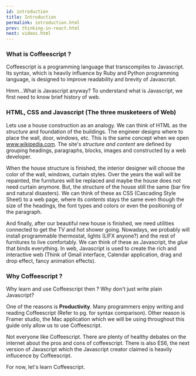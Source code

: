 ```yaml
---
id: introduction
title: Introduction
permalink: introduction.html
prev: thinking-in-react.html
next: videos.html
---
```


### What is Coffeescript ?

Coffeescript is a programming language that transcompiles to Javascript. Its
syntax, which is heavily influence by Ruby and Python programming language, is
designed to improve readability and brevity of Javascript.

Hmm...What is Javascript anyway? To understand what is Javascript, we first
need to know brief history of web.

### HTML, CSS and Javascript (The three musketeers of Web)

Lets use a house construction as an analogy. We can think of HTML as the
*structure* and foundation of the buildings. The engineer designs where to
place the wall, door, windows, etc. This is the same concept when we open
www.wikipedia.com. The site's *structure and content* are defined by grouping
headings, paragraphs, blocks, images and constructed by a web developer.

When the house structure is finished, the interior designer will choose the
color of the wall, windows, curtain styles. Over the years the wall will be
repainted, the furnitures will be replaced and maybe the house does not need
curtain anymore. But, the structure of the house still the same (bar fire and
natural disasters). We can think of these as CSS (Cascading Style Sheet) to a
web page, where its *contents* stays the same even though the size of the
headings, the font types and colors or even the positioning of the paragraph.

And finally, after our beautiful new house is finished, we need utilities
connected to get the TV and hot shower going. Nowadays, we probably will
install programmable thermostat, lights (LIFX anyone?) and the rest of
furnitures to live comfortably. We can think of these as Javascript, the *glue*
that binds everything. In web, Javascript is used to create the rich and
interactive web (Think of Gmail interface, Calendar application,
drag and drop effect, fancy animation effects).

### Why Coffeescript ?

Why learn and use Coffeescript then ? Why don't just write plain Javascript? 

One of the reasons is **Productivity**. Many programmers enjoy writing and reading
Coffeescript (Refer to pg. for syntax comparison). Other reason is Framer
studio, the Mac application which we will be using throughout this guide only
allow us to use Coffeescript.

Not everyone like Coffeescript. There are plenty of healthy debates on the
internet about the pros and cons of coffeescript. There is also ES6, the next
version of Javascript which the Javascript creator claimed is heavily influcence
by Coffeescript.

For now, let's learn Coffeescript.

